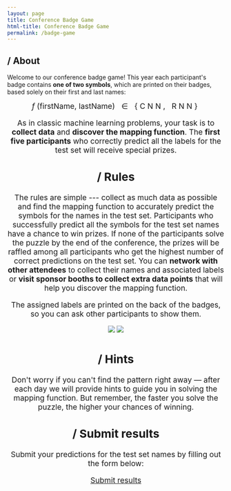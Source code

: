 ```yaml
---
layout: page
title: Conference Badge Game
html-title: Conference Badge Game
permalink: /badge-game
---
```


## / About

Welcome to our conference badge game! This year each participant's badge contains **one of two symbols**, which are printed on their badges, based solely on their first and last names:

<span style="font-size: 1.25em; text-align: center; display: block;">
<span style="letter-spacing: 5px;"><span style="font-style: italic;">f</span></span>(firstName, lastName<span style="letter-spacing: 5px;">) &isin; {CNN, RNN}
</span>

As in classic machine learning problems, your task is to **collect data** and **discover the mapping function**.
The **first five participants** who correctly predict all the labels for the test set will receive special prizes. 

## / Rules

The rules are simple --- collect as much data as possible and find the mapping function to accurately predict the symbols for the names in the test set. Participants who successfully predict all the symbols for the test set names have a chance to win prizes. If none of the participants solve the puzzle by the end of the conference, the prizes will be raffled among all participants who get the highest number of correct predictions on the test set.
You can **network with other attendees** to collect their names and associated labels or **visit sponsor booths to collect extra data points** that will help you discover the mapping function.

The assigned labels are printed on the back of the badges, so you can ask other participants to show them.

<div align="center" style="margin-bottom: 30px;">
    <img class="width-100 width-max-300px photo" style="margin-bottom: 5px;" src="{{ "./images/optimized/badge-game-800x800/badge-dna.webp" | relative_url }}">
    <img class="width-100 width-max-300px photo" style="margin-bottom: 5px;" src="{{ "./images/optimized/badge-game-800x800/badge-chess.webp" | relative_url }}">
</div>

## / Hints

Don't worry if you can't find the pattern right away — after each day we will provide hints to guide you in solving the mapping function. But remember, the faster you solve the puzzle, the higher your chances of winning.

## / Submit results

Submit your predictions for the test set names by filling out the form below:

<a href="https://badge-game.paperform.co" class="btn btn-nonactive btn-default btn-lg" target="_blank"  disabled><i class="fa-solid fa-list"></i> Submit results</a>

<!-- Submissions are closed. -->

